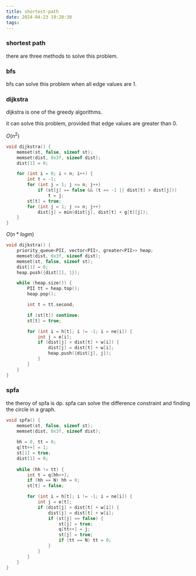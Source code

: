 ```yaml
---
title: shortest-path
date: 2024-04-23 19:20:30
tags:
---
```



### shortest path

there are three methods to solve this problem.

### bfs

bfs can solve this problem when all edge values are 1.

### dijkstra

dijkstra is one of the greedy algorithms.

it can solve this problem, provided that edge values are greater than 0.

$O(n^2)$

```c++
void dijkstra() {
    memset(st, false, sizeof st);
    memset(dist, 0x3f, sizeof dist);
    dist[1] = 0;

    for (int i = 0; i < n; i++) {
        int t = -1;
        for (int j = 1; j <= n; j++)
            if (st[j] == false && (t == -1 || dist[t] > dist[j]))
                t = j;
        st[t] = true;
        for (int j = 1; j <= n; j++)
            dist[j] = min(dist[j], dist[t] + g[t][j]);
    }
}
```

$O(n*logm)$

```c++
void dijkstra() {
    priority_queue<PII, vector<PII>, greater<PII>> heap;
    memset(dist, 0x3f, sizeof dist);
    memset(st, false, sizeof st);
    dist[1] = 0;
    heap.push({dist[1], 1});

    while (heap.size()) {
        PII tt = heap.top();
        heap.pop();

        int t = tt.second;

        if (st[t]) continue;
        st[t] = true;

        for (int i = h[t]; i != -1; i = ne[i]) {
            int j = e[i];
            if (dist[j] > dist[t] + w[i]) {
                dist[j] = dist[t] + w[i];
                heap.push({dist[j], j});
            }
        }
    }
}

```

### spfa

the theroy of spfa is dp. 
spfa can solve the difference constraint and finding the circle in a graph.

```c++
void spfa() {
    memset(st, false, sizeof st);
    memset(dist, 0x3f, sizeof dist);
    
    hh = 0, tt = 0;
    q[tt++] = 1;
    st[1] = true;
    dist[1] = 0;
    
    while (hh != tt) {
        int t = q[hh++];
        if (hh == N) hh = 0;
        st[t] = false;

        for (int i = h[t]; i != -1; i = ne[i]) {
            int j = e[t];
            if (dist[j] > dist[t] + w[i]) {
                dist[j] = dist[t] + w[i];
                if (st[j] == false) {
                    st[j] = true;
                    q[tt++] = j;
                    st[j] = true;
                    if (tt == N) tt = 0;
                }
            }
        }
    }
}
```